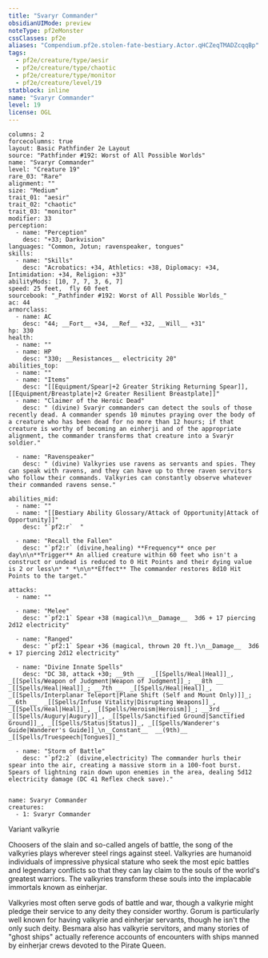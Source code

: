 ```yaml
---
title: "Svaryr Commander"
obsidianUIMode: preview
noteType: pf2eMonster
cssClasses: pf2e
aliases: "Compendium.pf2e.stolen-fate-bestiary.Actor.qHCZeqTMADZcqqBp" 
tags:
  - pf2e/creature/type/aesir
  - pf2e/creature/type/chaotic
  - pf2e/creature/type/monitor
  - pf2e/creature/level/19
statblock: inline
name: "Svaryr Commander"
level: 19
license: OGL
---
```


```statblock
columns: 2
forcecolumns: true
layout: Basic Pathfinder 2e Layout
source: "Pathfinder #192: Worst of All Possible Worlds"
name: "Svaryr Commander"
level: "Creature 19"
rare_03: "Rare"
alignment: ""
size: "Medium"
trait_01: "aesir"
trait_02: "chaotic"
trait_03: "monitor"
modifier: 33
perception:
  - name: "Perception"
    desc: "+33; Darkvision"
languages: "Common, Jotun; ravenspeaker, tongues"
skills:
  - name: "Skills"
    desc: "Acrobatics: +34, Athletics: +38, Diplomacy: +34, Intimidation: +34, Religion: +33"
abilityMods: [10, 7, 7, 3, 6, 7]
speed: 25 feet,  fly 60 feet
sourcebook: "_Pathfinder #192: Worst of All Possible Worlds_"
ac: 44
armorclass:
  - name: AC
    desc: "44; __Fort__ +34, __Ref__ +32, __Will__ +31"
hp: 330
health:
  - name: ""
  - name: HP
    desc: "330; __Resistances__ electricity 20"
abilities_top:
  - name: ""
  - name: "Items"
    desc: "[[Equipment/Spear|+2 Greater Striking Returning Spear]], [[Equipment/Breastplate|+2 Greater Resilient Breastplate]]"
  - name: "Claimer of the Heroic Dead"
    desc: " (divine) Svarýr commanders can detect the souls of those recently dead. A commander spends 10 minutes praying over the body of a creature who has been dead for no more than 12 hours; if that creature is worthy of becoming an einherji and of the appropriate alignment, the commander transforms that creature into a Svarýr soldier."

  - name: "Ravenspeaker"
    desc: " (divine) Valkyries use ravens as servants and spies. They can speak with ravens, and they can have up to three raven servitors who follow their commands. Valkyries can constantly observe whatever their commanded ravens sense."

abilities_mid:
  - name: ""
  - name: "[[Bestiary Ability Glossary/Attack of Opportunity|Attack of Opportunity]]"
    desc: "`pf2:r`  "

  - name: "Recall the Fallen"
    desc: "`pf2:r` (divine,healing) **Frequency** once per day\n\n**Trigger** An allied creature within 60 feet who isn't a construct or undead is reduced to 0 Hit Points and their dying value is 2 or less\n* * *\n\n**Effect** The commander restores 8d10 Hit Points to the target."

attacks:
  - name: ""

  - name: "Melee"
    desc: "`pf2:1` Spear +38 (magical)\n__Damage__  3d6 + 17 piercing 2d12 electricity"

  - name: "Ranged"
    desc: "`pf2:1` Spear +36 (magical, thrown 20 ft.)\n__Damage__  3d6 + 17 piercing 2d12 electricity"

  - name: "Divine Innate Spells"
    desc: "DC 38, attack +30; __9th __  _[[Spells/Heal|Heal]]_, _[[Spells/Weapon of Judgment|Weapon of Judgment]]_; __8th __  _[[Spells/Heal|Heal]]_; __7th __  _[[Spells/Heal|Heal]]_, _[[Spells/Interplanar Teleport|Plane Shift (Self and Mount Only)]]_; __6th __  _[[Spells/Infuse Vitality|Disrupting Weapons]]_, _[[Spells/Heal|Heal]]_, _[[Spells/Heroism|Heroism]]_; __3rd __  _[[Spells/Augury|Augury]]_, _[[Spells/Sanctified Ground|Sanctified Ground]]_, _[[Spells/Status|Status]]_, _[[Spells/Wanderer's Guide|Wanderer's Guide]]_\n__Constant__  __(9th)__ _[[Spells/Truespeech|Tongues]]_"

  - name: "Storm of Battle"
    desc: "`pf2:2` (divine,electricity) The commander hurls their spear into the air, creating a massive storm in a 100-foot burst. Spears of lightning rain down upon enemies in the area, dealing 5d12 electricity damage (DC 41 Reflex check save)."
 
```

```encounter-table
name: Svaryr Commander
creatures:
  - 1: Svaryr Commander
```


Variant valkyrie

Choosers of the slain and so-called angels of battle, the song of the valkyries plays wherever steel rings against steel. Valkyries are humanoid individuals of impressive physical stature who seek the most epic battles and legendary conflicts so that they can lay claim to the souls of the world's greatest warriors. The valkyries transform these souls into the implacable immortals known as einherjar.

Valkyries most often serve gods of battle and war, though a valkyrie might pledge their service to any deity they consider worthy. Gorum is particularly well known for having valkyrie and einherjar servants, though he isn't the only such deity. Besmara also has valkyrie servitors, and many stories of "ghost ships" actually reference accounts of encounters with ships manned by einherjar crews devoted to the Pirate Queen.
